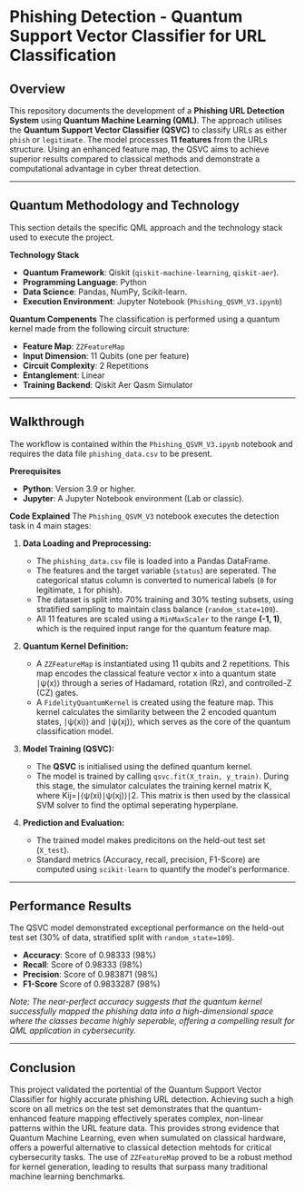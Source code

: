 # Phishing Detection - Quantum Support Vector Classifier for URL Classification
## Overview
This repository documents the development of a **Phishing URL Detection System** using **Quantum Machine Learning (QML)**. The approach utilises the **Quantum Support Vector Classifier (QSVC)** to classify URLs as either `phish` or `legitimate`.
The model processes **11 features** from the URLs structure. Using an enhanced feature map, the QSVC aims to achieve superior results compared to classical methods and demonstrate a computational advantage in cyber threat detection.
***
## Quantum Methodology and Technology
This section details the specific QML approach and the technology stack used to execute the project.

**Technology Stack**
* **Quantum Framework**: Qiskit (`qiskit-machine-learning`, `qiskit-aer`).
* **Programming Language**: Python
* **Data Science**: Pandas, NumPy, Scikit-learn.
* **Execution Environment**: Jupyter Notebook (`Phishing_QSVM_V3.ipynb`)

**Quantum Compenents**
The classification is performed using a quantum kernel made from the following circuit structure:
* **Feature Map**: `ZZFeatureMap`
* **Input Dimension**: 11 Qubits (one per feature)
* **Circuit Complexity**: 2 Repetitions
* **Entanglement**: Linear
* **Training Backend**: Qiskit Aer Qasm Simulator
***
## Walkthrough
The workflow is contained within the `Phishing_QSVM_V3.ipynb` notebook and requires the data file `phishing_data.csv` to be present.

**Prerequisites**
* **Python**: Version 3.9 or higher.
* **Jupyter**: A Jupyter Notebook environment (Lab or classic).

**Code Explained**
The `Phishing_QSVM_V3` notebook executes the detection task in 4 main stages:
1. **Data Loading and Preprocessing:**
   * The `phishing_data.csv` file is loaded into a Pandas DataFrame.
   * The features and the target variable (`status`) are seperated. The categorical status column is converted to numerical labels (`0` for legitimate, `1` for phish).
   * The dataset is split into 70% training and 30% testing subsets, using stratified sampling to maintain class balance (`random_state=109`).
   * All 11 features are scaled using a `MinMaxScaler` to the range **(-1, 1)**, which is the required input range for the quantum feature map.

2. **Quantum Kernel Definition:**
   * A `ZZFeatureMap` is instantiated using 11 qubits and 2 repetitions. This map encodes the classical feature vector x into a quantum state ∣ψ(x)⟩ through a series of Hadamard, rotation (Rz​), and controlled-Z (CZ) gates.
   * A `FidelityQuantumKernel` is created using the feature map. This kernel calculates the similarity between the 2 encoded quantum states, ∣ψ(xi​)⟩ and ∣ψ(xj​)⟩, which serves as the core of the quantum classification model.

3. **Model Training (QSVC):**
   * The **QSVC** is initialised using the defined quantum kernel.
   * The model is trained by calling `qsvc.fit(X_train, y_train)`. During this stage, the simulator calculates the training kernel matrix K, where Kij​=∣⟨ψ(xi​)∣ψ(xj​)⟩∣2. This matrix is then used by the classical SVM solver to find the optimal seperating hyperplane.

4. **Prediction and Evaluation:**
   * The trained model makes predicitons on the held-out test set (`X_test`).
   * Standard metrics (Accuracy, recall, precision, F1-Score) are computed using `scikit-learn` to quantify the model's performance.
***
## Performance Results
The QSVC model demonstrated exceptional performance on the held-out test set (30% of data, stratified split with `random_state=109`).
* **Accuracy**: Score of 0.98333 (98%)
* **Recall**: Score of 0.98333 (98%)
* **Precision**: Score of 0.983871 (98%)
* **F1-Score** Score of 0.9833287 (98%)

*Note: The near-perfect accuracy suggests that the quantum kernel successfully mapped the phishing data into a high-dimensional space where the classes became highly seperable, offering a compelling result for QML application in cybersecurity.*
***
## Conclusion
This project validated the portential of the Quantum Support Vector Classifier for highly accurate phishing URL detection. Achieving such a high score on all metrics on the test set demonstrates that the quantum-enhanced feature mapping effectively sperates complex, non-linear patterns within the URL feature data. This provides strong evidence that Quantum Machine Learning, even when sumulated on classical hardware, offers a powerful alternative to classical detection mehtods for critical cybersecurity tasks. The use of `ZZFeatureMap` proved to be a robust method for kernel generation, leading to results that surpass many traditional machine learning benchmarks.
